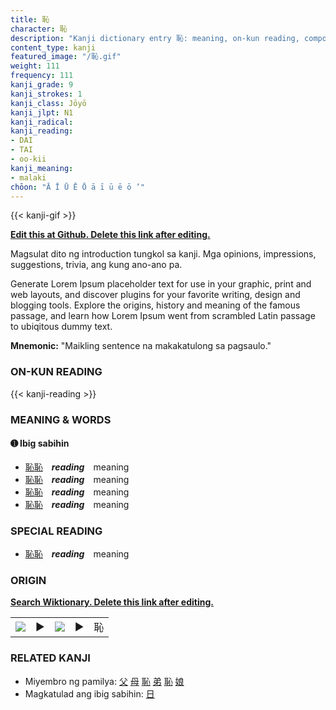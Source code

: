 ```yaml
---
title: 恥
character: 恥
description: "Kanji dictionary entry 恥: meaning, on-kun reading, compounds, origin, related kanji"
content_type: kanji
featured_image: "/恥.gif"
weight: 111
frequency: 111
kanji_grade: 9
kanji_strokes: 1
kanji_class: Jōyō
kanji_jlpt: N1
kanji_radical: 
kanji_reading: 
- DAI
- TAI
- oo-kii
kanji_meaning:
- malaki
chōon: "Ā Ī Ū Ē Ō ā ī ū ē ō ’"
---
```

[//]: # (Don't edit the line below. Kanji animated GIF code is automatically generated.)
{{< kanji-gif >}}

[//]: # (Edit below this line.)

**[Edit this at Github. Delete this link after editing.](https://github.com/tim0g/tim/tree/main/content/kanji/恥/index.md)**

Magsulat dito ng introduction tungkol sa kanji. Mga opinions, impressions, suggestions, trivia, ang kung ano-ano pa.

Generate Lorem Ipsum placeholder text for use in your graphic, print and web layouts, and discover plugins for your favorite writing, design and blogging tools. Explore the origins, history and meaning of the famous passage, and learn how Lorem Ipsum went from scrambled Latin passage to ubiqitous dummy text.
 
**Mnemonic:** "Maikling sentence na makakatulong sa pagsaulo."

### ON-KUN READING

[//]: # (Don't edit the line below. ON-KUN READING code is automatically generated.)
{{< kanji-reading >}}

### MEANING & WORDS

#### ➊ **Ibig sabihin**
  - [恥](../恥)[恥](../恥)　***reading***　meaning
  - [恥](../恥)[恥](../恥)　***reading***　meaning
  - [恥](../恥)[恥](../恥)　***reading***　meaning
  - [恥](../恥)[恥](../恥)　***reading***　meaning

### SPECIAL READING
  - [恥](../恥)[恥](../恥)　***reading***　meaning

### ORIGIN

**[Search Wiktionary. Delete this link after editing.](https://wiktionary.org/wiki/恥)**
<table class="kanji-table"><tr><td>
<img src="60px-恥-bronze.svg.png">
</td><td>▶</td><td>
<img src="60px-恥-oracle.svg.png">
</td><td>▶</td>
<td class="kanji-origin">恥</td>
</tr></table>

### RELATED KANJI
- Miyembro ng pamilya: [父](../父) [母](../母) [恥](../恥) [弟](../弟) [恥](../恥) [娘](../娘)
- Magkatulad ang ibig sabihin: [日](../日)
